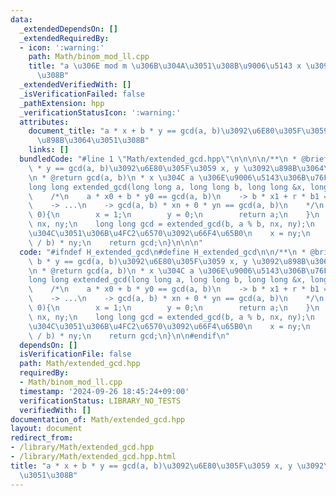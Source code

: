 ```yaml
---
data:
  _extendedDependsOn: []
  _extendedRequiredBy:
  - icon: ':warning:'
    path: Math/binom_mod_ll.cpp
    title: "a \u306E mod m \u306B\u304A\u3051\u308B\u9006\u5143 x \u3092\u6C42\u3081\
      \u308B"
  _extendedVerifiedWith: []
  _isVerificationFailed: false
  _pathExtension: hpp
  _verificationStatusIcon: ':warning:'
  attributes:
    document_title: "a * x + b * y == gcd(a, b)\u3092\u6E80\u305F\u3059 x, y \u3092\
      \u898B\u3064\u3051\u308B"
    links: []
  bundledCode: "#line 1 \"Math/extended_gcd.hpp\"\n\n\n\n/**\n * @brief a * x + b\
    \ * y == gcd(a, b)\u3092\u6E80\u305F\u3059 x, y \u3092\u898B\u3064\u3051\u308B\
    \n * @return gcd(a, b)\n * x \u304C a \u306E\u9006\u5143\u306B\u76F8\u5F53\n */\n\
    long long extended_gcd(long long a, long long b, long long &x, long long &y){\n\
    \    /*\n    a * x0 + b * y0 == gcd(a, b)\n    -> b * x1 + r * b1 == gcd(a, b)\n\
    \    -> ...\n    -> gcd(a, b) * xn + 0 * yn == gcd(a, b)\n    */\n    if(b ==\
    \ 0){\n        x = 1;\n        y = 0;\n        return a;\n    }\n    long long\
    \ nx, ny;\n    long long gcd = extended_gcd(b, a % b, nx, ny);\n    // \u5E30\u308A\
    \u304C\u3051\u306B\u4FC2\u6570\u3092\u66F4\u65B0\n    x = ny;\n    y = nx - (a\
    \ / b) * ny;\n    return gcd;\n}\n\n\n"
  code: "#ifndef H_extended_gcd\n#define H_extended_gcd\n\n/**\n * @brief a * x +\
    \ b * y == gcd(a, b)\u3092\u6E80\u305F\u3059 x, y \u3092\u898B\u3064\u3051\u308B\
    \n * @return gcd(a, b)\n * x \u304C a \u306E\u9006\u5143\u306B\u76F8\u5F53\n */\n\
    long long extended_gcd(long long a, long long b, long long &x, long long &y){\n\
    \    /*\n    a * x0 + b * y0 == gcd(a, b)\n    -> b * x1 + r * b1 == gcd(a, b)\n\
    \    -> ...\n    -> gcd(a, b) * xn + 0 * yn == gcd(a, b)\n    */\n    if(b ==\
    \ 0){\n        x = 1;\n        y = 0;\n        return a;\n    }\n    long long\
    \ nx, ny;\n    long long gcd = extended_gcd(b, a % b, nx, ny);\n    // \u5E30\u308A\
    \u304C\u3051\u306B\u4FC2\u6570\u3092\u66F4\u65B0\n    x = ny;\n    y = nx - (a\
    \ / b) * ny;\n    return gcd;\n}\n\n#endif\n"
  dependsOn: []
  isVerificationFile: false
  path: Math/extended_gcd.hpp
  requiredBy:
  - Math/binom_mod_ll.cpp
  timestamp: '2024-09-26 18:45:24+09:00'
  verificationStatus: LIBRARY_NO_TESTS
  verifiedWith: []
documentation_of: Math/extended_gcd.hpp
layout: document
redirect_from:
- /library/Math/extended_gcd.hpp
- /library/Math/extended_gcd.hpp.html
title: "a * x + b * y == gcd(a, b)\u3092\u6E80\u305F\u3059 x, y \u3092\u898B\u3064\
  \u3051\u308B"
---
```

